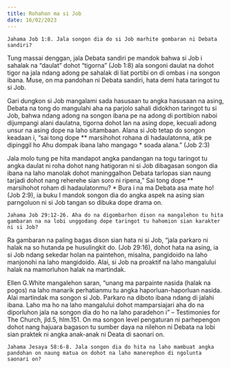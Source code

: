 ```yaml
---
title: Rohahon ma si Job
date: 16/02/2023
---
```


`Jahama Job 1:8. Jala songon dia do si Job marhite gombaran ni Debata sandiri?`

Tung massai denggan, jala Debata sandiri pe mandok bahwa si Job i sahalak na “daulat” dohot “tigorna” (Job 1:8) ala songoni daulat na dohot tigor na jala ndang adong pe sahalak di liat portibi on di ombas i na songon ibana. Muse, on ma pandohan ni Debata sandiri, hata demi hata taringot tu si Job.

Gari dungkon si Job mangalami sada hasusaan tu angka hasusaan na asing, Debata na tong do mangulahi aha na parjolo sahali didokhon taringot tu si Job, bahwa ndang adong na songon ibana pe na adong di portibion naboi dijumpangi alani daulatna, tigorna dohot lan na asing dope, kecuali adong unsur na asing dope na laho sitambaan. Alana si Job tetap do songon keadaan i, “sai tong dope ** marsihohot rohana di hadaulatonna, atik pe dipinggil ho Ahu dompak ibana laho mangago * soada alana.” (Job 2:3)

Jala molo tung pe hita mandapot angka pandangan na togu taringot tu angka daulat ni roha dohot nang hatigoran ni si Job dibagasan songon dia ibana na laho manolak dohot maninggalhon Debata tarlopas sian naung tarjadi dohot nang reherehe sian soro ni ripena,” Sai tong dope ** marsihohot roham di hadaulatonmu? * Bura i na ma Debata asa mate ho! (Job 2:9), ia buku I mandok songon dia do angka aspek na asing sian parngoluon ni si Job tangan so dibuka dope drama on.

`Jahama Job 29:12-26. Aha do na digombarhon dison na mangalehon tu hita gambaran na na lobi unggodang dope taringot tu hahomion sian karakter ni si Job?`

Ra gambaran na paling bagas dison sian hata ni si Job, “jala parkaro ni halak na so hutanda pe husulingkit do. (Job 29:16), dohot hata na asing, ia si Job ndang sekedar holan na paintehon, misalna, pangidoido na laho manjonohi na laho mangidoido. Alai, si Job na proaktif na laho mangalului halak na mamorluhon halak na martindak.

Ellen G.White mangalehon saran, “unang ma parpainte nasida (halak na pogos) na laho manarik perhatianmu tu angka haporluan-haporluan nasida. Alai martindak ma songon si Job. Parkaro na diboto ibana ndang di jalahi ibana. Laho ma ho na laho mangalului dohot mamparsiajari aha do na diporluhon jala na songon dia do ho na laho paradehon i” – Testimonies for The Church, jld.5, hlm.151. On ma songon level pengaturan ni parhepengon dohot nang hajuara bagason tu sumber daya na nilehon ni Debata na lobi sian praktek ni angka anak-anak ni Deata di saonari on.

`Jahama Jesaya 58:6-8. Jala songon dia do hita na laho mambuat angka pandohan on naung matua on dohot na laho manerephon di ngolunta saonari on?`